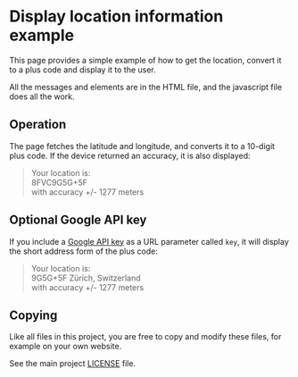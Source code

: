 # Display location information example

This page provides a simple example of how to get the location, convert it to a plus code and display it to the user.

All the messages and elements are in the HTML file, and the javascript file does all the work.

## Operation

The page fetches the latitude and longitude, and converts it to a 10-digit plus code.
If the device returned an accuracy, it is also displayed:

> Your location is:\
> 8FVC9G5G+5F\
> with accuracy +/- 1277 meters

## Optional Google API key

If you include a [Google API key](https://developers.google.com/maps/documentation/geocoding/get-api-key)
as a URL parameter called `key`, it will display the short address form of the plus code:

> Your location is:\
> 9G5G+5F Zürich, Switzerland\
> with accuracy +/- 1277 meters

## Copying

Like all files in this project, you are free to copy and modify these files, for example on your own website.

See the main project [LICENSE](https://github.com/google/open-location-code/blob/master/LICENSE) file.
